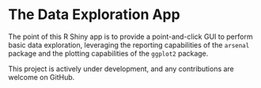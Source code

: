 # The Data Exploration App

The point of this R Shiny app is to provide a point-and-click GUI to perform basic data exploration,
leveraging the reporting capabilities of the `arsenal` package and the plotting capabilities of the
`ggplot2` package.

This project is actively under development, and any contributions are welcome on GitHub.
